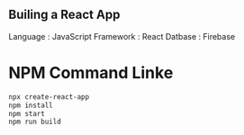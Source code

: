 ## Builing a React App

Language : JavaScript
Framework : React
Datbase : Firebase

# NPM Command Linke

```bash
npx create-react-app
npm install
npm start
npm run build
```